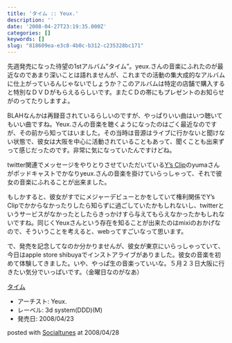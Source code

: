```yaml
---
title: 'タイム :: Yeux.'
description: ''
date: '2008-04-27T23:19:35.000Z'
categories: []
keywords: []
slug: "818609ea-e3c8-4b0c-b312-c235328bc171"
---
```

先週発売になった待望の1stアルバム”タイム”。yeux.さんの音楽にふれたのが最近なのであまり深いことは語れませんが、これまでの活動の集大成的なアルバムに仕上がっているんじゃないでしょうか？このアルバムは特定の店舗で購入すると特別なＤＶＤがもらえるらしいです。またＣＤの帯にもプレゼントのお知らせがのってたりしますよ。

BLAHなんかは再録音されているらしいのですが、やっぱりいい曲はいつ聴いてもいい曲ですね。Yeux.さんの音楽を聴くようになったのはごく最近なのですが、その前から知ってはいました。その当時は音源はライブに行かないと聞けない状態で、彼女は大阪を中心に活動されていることもあって、聞くことも出来ずって感じだったのです。非常に気になっていたんですけどね。

twitter関連でメッセージをやりとりさせていただいている[Y’s Clip](http://d.hatena.ne.jp/ysclip/)のyumaさんがポッドキャストでかなりyeux.さんの音楽を掛けていらっしゃって、それで彼女の音楽にふれることが出来ました。

もしかすると、彼女がすでにメジャーデビューとかをしていて権利関係でY’s Clipでかからなかったりしたら知らずに過ごしていたかもしれないし、twitterというサービスがなかったとしたらきっかけすら与えてもらえなかったかもしれないですね。同じくYeuxさんという存在を知ることが出来たのはmixiのおかげなので、そういうことを考えると、webってすごいなって思います。

で、発売を記念してなのか分かりませんが、彼女が東京にいらっしゃっていて、今日はapple store shibuyaでインストアライブがありました。彼女の音楽を初めて体験してきました。いや、やっぱ生の音楽っていいな。５月２３日大阪に行きたい気分でいっぱいです。（金曜日なのがなあ）

[タイム](http://www.amazon.co.jp/exec/obidos/ASIN/B00141JSES/qli-22/ref=nosim "タイム")

*   アーチスト: Yeux.
*   レーベル: 3d system(DDD)(M)
*   発売日: 2008/04/23

posted with [Socialtunes](http://socialtunes.net) at 2008/04/28